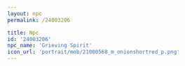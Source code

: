```yaml
---
layout: npc
permalink: /24003206

title: Npc
id: '24003206'
npc_name: 'Grieving Spirit'
icon_url: 'portrait/mob/21000568_m_onionshortred_p.png'
---
```

